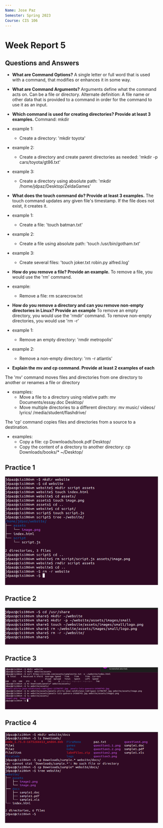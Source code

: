 ```yaml
---
Name: Jose Paz
Semester: Spring 2023
Course: CIS 106
---
```


# Week Report 5

## Questions and Answers

* **What are Command Options?**
A single letter or full word that is used with a command, that modifies or enhances it in some way.

* **What are Command Arguments?**
Arguments define what the command acts on.  Can be a file or directory.
Alternate definition: A file name or other data that is provided to a command in order for the command to use it as an input.

* **Which command is used for creating directories? Provide at least 3 examples.**
Command: mkdir
* example 1:
  * Create a directory: 'mkdir toyota'
* example 2:
  * Create a directory and create parent directories as needed: 'mkdir -p cars/toyota/gt86.txt'
* example 3:
  * Create a directory using absolute path: 'mkdir /home/jdpaz/Desktop/ZeldaGames'

* **What does the touch command do? Provide at least 3 examples.**
The touch command updates any given file's timestamp.  If the file does not exist, it creates it.
* example 1:
  * Create a file: 'touch batman.txt'
* example 2:
  * Create a file using absolute path: 'touch /usr/bin/gotham.txt'
* example 3:
  * Create several files: 'touch joker.txt robin.py alfred.log'

* **How do you remove a file? Provide an example.**
To remove a file, you would use the 'rm' command.
* example:
  * Remove a file: rm scarecrow.txt

* **How do you remove a directory and can you remove non-empty directories in Linux? Provide an example**
To remove an empty directory, you would use the 'rmdir' command.  To remove non-empty directories, you would use 'rm -r'
* example 1:
  *  Remove an empty directory: 'rmdir metropolis'
* example 2:
  * Remove a non-empty directory: 'rm -r atlantis'

* **Explain the mv and cp command. Provide at least 2 examples of each**

The 'mv' command moves files and directories from one directory to another or renames a file or directory
* examples:
  * Move a file to a directory using relative path: mv Documents/essay.doc Desktop/
  * Move multiple directories to a different directory: mv music/ videos/ lyrics/ /media/student/flashdrive/

The 'cp' command copies files and directories from a source to a destination.
* examples:
  * Copy a file: cp Downloads/book.pdf Desktop/
  * Copy the content of a directory to another directory: cp Downloads/books/* ~/Desktop/


## Practice 1

![practice1](wr5-p1.png)

## Practice 2

![practice2](wr5-p2.png)

## Practice 3

![practice3](wr5-p3.png)

## Practice 4

![practice4](wr5-p4.png)
